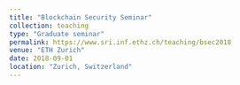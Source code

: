```yaml
---
title: "Blockchain Security Seminar"
collection: teaching
type: "Graduate seminar"
permalink: https://www.sri.inf.ethz.ch/teaching/bsec2018
venue: "ETH Zurich"
date: 2018-09-01
location: "Zurich, Switzerland"
---
```


